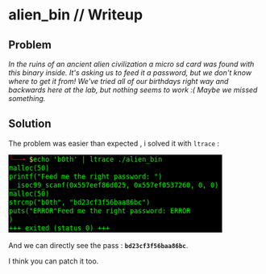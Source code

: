 # alien_bin // Writeup

## Problem

*In the ruins of an ancient alien civilization a micro sd card was found with this binary inside. It's asking us to feed it a password, but we don't know where to get it from! We've tried all of our birthdays right way and backwards here at the lab, but nothing seems to work :( Maybe we missed something.*

## Solution

The problem was easier than expected , i solved it with `ltrace` :

![ltrace_screen](ltrace_alien_bin.png)

And we can directly see the pass : **`bd23cf3f56baa86bc`**.

I think you can patch it too.
